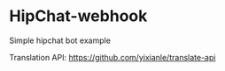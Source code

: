 # HipChat-webhook
Simple hipchat bot example


Translation API: https://github.com/yixianle/translate-api
